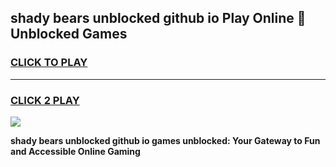 
## shady bears unblocked github io Play Online 👋 Unblocked Games
<h3>
<a href="https://premium.freeplayer.one?title=shady_bears_unblocked_github_io&ref=19F">CLICK TO PLAY</a></h3>
<hr>

<h3>
<a href="https://premium.freeplayer.one?title=shady_bears_unblocked_github_io&ref=19F">CLICK 2 PLAY</a>
  
</h3>

<a href="https://premium.freeplayer.one?title=shady_bears_unblocked_github_io&ref=19F"><img src="https://clearcache.store/games.png"></a>


**shady bears unblocked github io games unblocked: Your Gateway to Fun and Accessible Online Gaming**
